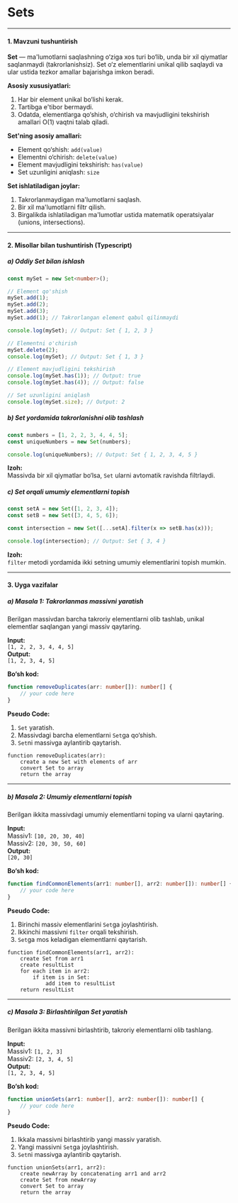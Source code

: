 # Sets

---

#### **1. Mavzuni tushuntirish**

**Set** — ma'lumotlarni saqlashning o‘ziga xos turi bo‘lib, unda bir xil qiymatlar saqlanmaydi (takrorlanishsiz). Set o‘z elementlarini unikal qilib saqlaydi va ular ustida tezkor amallar bajarishga imkon beradi. 

**Asosiy xususiyatlari:**
1. Har bir element unikal bo‘lishi kerak.
2. Tartibga e'tibor bermaydi.
3. Odatda, elementlarga qo‘shish, o‘chirish va mavjudligini tekshirish amallari O(1) vaqtni talab qiladi.

**Set'ning asosiy amallari:**
- Element qo‘shish: `add(value)`
- Elementni o‘chirish: `delete(value)`
- Element mavjudligini tekshirish: `has(value)`
- Set uzunligini aniqlash: `size`

**Set ishlatiladigan joylar:**
1. Takrorlanmaydigan ma'lumotlarni saqlash.
2. Bir xil ma'lumotlarni filtr qilish.
3. Birgalikda ishlatiladigan ma'lumotlar ustida matematik operatsiyalar (unions, intersections).

---

#### **2. Misollar bilan tushuntirish (Typescript)**

##### **a) Oddiy Set bilan ishlash**
```typescript
const mySet = new Set<number>();

// Element qo'shish
mySet.add(1);
mySet.add(2);
mySet.add(3);
mySet.add(1); // Takrorlangan element qabul qilinmaydi

console.log(mySet); // Output: Set { 1, 2, 3 }

// Elementni o'chirish
mySet.delete(2);
console.log(mySet); // Output: Set { 1, 3 }

// Element mavjudligini tekshirish
console.log(mySet.has(1)); // Output: true
console.log(mySet.has(4)); // Output: false

// Set uzunligini aniqlash
console.log(mySet.size); // Output: 2
```

##### **b) Set yordamida takrorlanishni olib tashlash**
```typescript
const numbers = [1, 2, 2, 3, 4, 4, 5];
const uniqueNumbers = new Set(numbers);

console.log(uniqueNumbers); // Output: Set { 1, 2, 3, 4, 5 }
```

**Izoh:**  
Massivda bir xil qiymatlar bo‘lsa, `Set` ularni avtomatik ravishda filtrlaydi.

##### **c) Set orqali umumiy elementlarni topish**
```typescript
const setA = new Set([1, 2, 3, 4]);
const setB = new Set([3, 4, 5, 6]);

const intersection = new Set([...setA].filter(x => setB.has(x)));

console.log(intersection); // Output: Set { 3, 4 }
```

**Izoh:**  
`filter` metodi yordamida ikki setning umumiy elementlarini topish mumkin.

---

#### **3. Uyga vazifalar**

##### **a) Masala 1: Takrorlanmas massivni yaratish**
Berilgan massivdan barcha takroriy elementlarni olib tashlab, unikal elementlar saqlangan yangi massiv qaytaring.

**Input:**  
`[1, 2, 2, 3, 4, 4, 5]`  
**Output:**  
`[1, 2, 3, 4, 5]`

**Bo‘sh kod:**
```typescript
function removeDuplicates(arr: number[]): number[] {
    // your code here
}
```

**Pseudo Code:**  
1. `Set` yaratish.  
2. Massivdagi barcha elementlarni `Set`ga qo‘shish.  
3. `Set`ni massivga aylantirib qaytarish.  

```pseudo
function removeDuplicates(arr):
    create a new Set with elements of arr
    convert Set to array
    return the array
```

---

##### **b) Masala 2: Umumiy elementlarni topish**
Berilgan ikkita massivdagi umumiy elementlarni toping va ularni qaytaring.

**Input:**  
Massiv1: `[10, 20, 30, 40]`  
Massiv2: `[20, 30, 50, 60]`  
**Output:**  
`[20, 30]`

**Bo‘sh kod:**
```typescript
function findCommonElements(arr1: number[], arr2: number[]): number[] {
    // your code here
}
```

**Pseudo Code:**  
1. Birinchi massiv elementlarini `Set`ga joylashtirish.  
2. Ikkinchi massivni `filter` orqali tekshirish.  
3. `Set`ga mos keladigan elementlarni qaytarish.  

```pseudo
function findCommonElements(arr1, arr2):
    create Set from arr1
    create resultList
    for each item in arr2:
        if item is in Set:
            add item to resultList
    return resultList
```

---

##### **c) Masala 3: Birlashtirilgan Set yaratish**
Berilgan ikkita massivni birlashtirib, takroriy elementlarni olib tashlang.

**Input:**  
Massiv1: `[1, 2, 3]`  
Massiv2: `[2, 3, 4, 5]`  
**Output:**  
`[1, 2, 3, 4, 5]`

**Bo‘sh kod:**
```typescript
function unionSets(arr1: number[], arr2: number[]): number[] {
    // your code here
}
```

**Pseudo Code:**  
1. Ikkala massivni birlashtirib yangi massiv yaratish.  
2. Yangi massivni `Set`ga joylashtirish.  
3. `Set`ni massivga aylantirib qaytarish.  

```pseudo
function unionSets(arr1, arr2):
    create newArray by concatenating arr1 and arr2
    create Set from newArray
    convert Set to array
    return the array
```